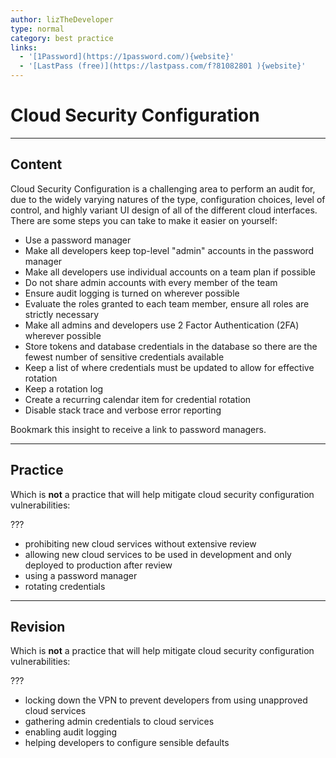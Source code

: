 ```yaml
---
author: lizTheDeveloper
type: normal
category: best practice
links:
  - '[1Password](https://1password.com/){website}'
  - '[LastPass (free)](https://lastpass.com/f?81082801 ){website}'
---
```


# Cloud Security Configuration


---

## Content

Cloud Security Configuration is a challenging area to perform an audit for, due to the widely varying natures of the type, configuration choices, level of control, and highly variant UI design of all of the different cloud interfaces. There are some steps you can take to make it easier on yourself:

* Use a password manager
* Make all developers keep top-level "admin" accounts in the password manager
* Make all developers use individual accounts on a team plan if possible
* Do not share admin accounts with every member of the team
* Ensure audit logging is turned on wherever possible
* Evaluate the roles granted to each team member, ensure all roles are strictly necessary
* Make all admins and developers use 2 Factor Authentication (2FA) wherever possible
* Store tokens and database credentials in the database so there are the fewest number of sensitive credentials available
* Keep a list of where credentials must be updated to allow for effective rotation
* Keep a rotation log
* Create a recurring calendar item for credential rotation
* Disable stack trace and verbose error reporting

Bookmark this insight to receive a link to password managers.


---

## Practice

Which is **not** a practice that will help mitigate cloud security configuration vulnerabilities:

???

* prohibiting new cloud services without extensive review
* allowing new cloud services to be used in development and only deployed to production after review
* using a password manager
* rotating credentials


---

## Revision

Which is **not** a practice that will help mitigate cloud security configuration vulnerabilities:

???

* locking down the VPN to prevent developers from using unapproved cloud services
* gathering admin credentials to cloud services
* enabling audit logging
* helping developers to configure sensible defaults
